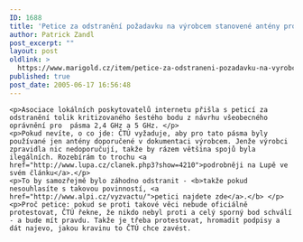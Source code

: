 ```yaml
---
ID: 1688
title: 'Petice za odstranění požadavku na výrobcem stanovené antény pro 2,4 a&nbsp;5 GHz sítě'
author: Patrick Zandl
post_excerpt: ""
layout: post
oldlink: >
  https://www.marigold.cz/item/petice-za-odstraneni-pozadavku-na-vyrobcem-stanovene-anteny-pro-2-4-a-5-ghz-site
published: true
post_date: 2005-06-17 16:56:48
---
```

	<p>Asociace lokálních poskytovatelů internetu přišla s peticí za odstranění tolik kritizovaného šestého bodu z návrhu všeobecného oprávnění pro  pásma 2,4 GHz a 5 GHz. </p>
	<p>Pokud nevíte, o co jde: ČTÚ vyžaduje, aby pro tato pásma byly používané jen antény doporučené v dokumentaci výrobcem. Jenže výrobci zpravidla nic nedoporučují, takže by rázem většina spojů byla ilegálních. Rozebírám to trochu <a href="http://www.lupa.cz/clanek.php3?show=4210">podrobněji na Lupě ve svém článku</a>.</p>
	<p>To by samozřejmě bylo záhodno odstranit - <b>takže pokud nesouhlasíte s takovou povinností, <a href="http://www.alpi.cz/vyzvactu/">petici najdete zde</a>.</b> </p>
	<p>Proč petice: pokud se proti takové věci nebude oficiálně protestovat, ČTÚ řekne, že nikdo nebyl proti a celý sporný bod schválí - a bude mít pravdu. Takže je třeba protestovat, hromadit podpisy a dát najevo, jakou kravinu to ČTÚ chce zavést.
</p>